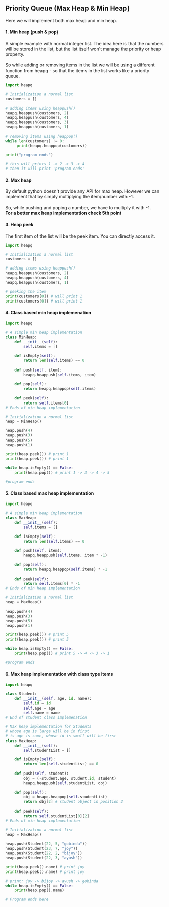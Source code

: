 
## Priority Queue (Max Heap & Min Heap)
Here we will implement both max heap and min heap.

#### 1. Min heap (push & pop)

A simple example with normal integer list. The idea here is that the numbers will be stored in the list, but the list itself won't manage the priority or heap property. 
</br></br>
So while adding or removing items in the list we will be using a different function from heapq - so that the items in the list works like a priority queue.

```python
import heapq

# Initialization a normal list
customers = []

# adding items using heappush()
heapq.heappush(customers, 2)
heapq.heappush(customers, 4)
heapq.heappush(customers, 3)
heapq.heappush(customers, 1)

# removing items using heappop()
while len(customers) != 0:
     print(heapq.heappop(customers))

print("program ends")

# this will prints 1 -> 2 -> 3 -> 4
# then it will print 'program ends'
```


#### 2. Max heap

By default python doesn't provide any API for max heap. However we can implement that by simply multiplying the item/number with -1.
</br></br>
So, while pushing and poping a number, we have to multiply it with -1.
</br>
<b>For a better max heap implementation check 5th point</b>


#### 3. Heap peek

The first item of the list will be the peek item. You can directly access it.

```python
import heapq

# Initialization a normal list
customers = []

# adding items using heappush()
heapq.heappush(customers, 2)
heapq.heappush(customers, 4)
heapq.heappush(customers, 1)

# peeking the item
print(customers[0]) # will print 1
print(customers[0]) # will print 1
```

#### 4. Class based min heap implemenation


```python
import heapq

# A simple min heap implementation
class MinHeap:
    def __init__(self):
        self.items = []

    def isEmpty(self):
        return len(self.items) == 0
    
    def push(self, item):
        heapq.heappush(self.items, item)
    
    def pop(self):
        return heapq.heappop(self.items)
    
    def peek(self):
        return self.items[0]
# Ends of min heap implementation

# Initialization a normal list
heap = MinHeap()

heap.push(4)
heap.push(3)
heap.push(5)
heap.push(1)

print(heap.peek()) # print 1
print(heap.peek()) # print 1

while heap.isEmpty() == False:
    print(heap.pop()) # print 1 -> 3 -> 4 -> 5

#program ends
```


#### 5. Class based max heap implementation

```python
import heapq

# A simple min heap implementation
class MaxHeap:
    def __init__(self):
        self.items = []

    def isEmpty(self):
        return len(self.items) == 0
    
    def push(self, item):
        heapq.heappush(self.items, item * -1)
    
    def pop(self):
        return heapq.heappop(self.items) * -1
    
    def peek(self):
        return self.items[0] * -1
# Ends of min heap implementation

# Initialization a normal list
heap = MaxHeap()

heap.push(4)
heap.push(3)
heap.push(5)
heap.push(1)

print(heap.peek()) # print 5
print(heap.peek()) # print 5

while heap.isEmpty() == False:
    print(heap.pop()) # print 5 -> 4 -> 3 -> 1

#program ends
```


#### 6. Max heap implementation with class type items

```python
import heapq

class Student:
    def __init__(self, age, id, name):
        self.id = id
        self.age = age
        self.name = name
# End of student class implemenation

# Max heap implementation for Students
# whose age is large will be in first
# is age is same, whose id is small will be first
class MaxHeap:
    def __init__(self):
        self.studentList = []

    def isEmpty(self):
        return len(self.studentList) == 0
    
    def push(self, student):
        obj = (-student.age, student.id, student)
        heapq.heappush(self.studentList, obj)
    
    def pop(self):
        obj = heapq.heappop(self.studentList)
        return obj[2] # student object in position 2
    
    def peek(self):
        return self.studentList[0][2]
# Ends of min heap implementation

# Initialization a normal list
heap = MaxHeap()

heap.push(Student(22, 5, "gobinda"))
heap.push(Student(23, 7, "joy"))
heap.push(Student(22, 2, "bijoy"))
heap.push(Student(22, 3, "ayush"))

print(heap.peek().name) # print joy
print(heap.peek().name) # print joy

# print: joy -> bijoy -> ayush -> gobinda
while heap.isEmpty() == False:
    print(heap.pop().name)

# Program ends here
```